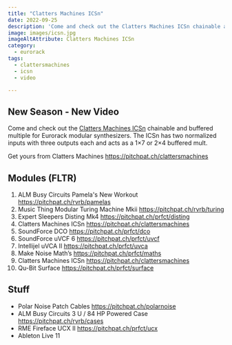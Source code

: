 ```yaml
---
title: "Clatters Machines ICSn"
date: 2022-09-25
description: 'Come and check out the Clatters Machines ICSn chainable and buffered multiple for Eurorack modular synthesizers.'
image: images/icsn.jpg
imageAltAttribute: Clatters Machines ICSn
category: 
  - eurorack
tags: 
  - clattersmachines
  - icsn
  - video

---
```


## New Season - New Video

Come and check out the [Clatters Machines ICSn](https://youtu.be/2r_mPJker3I "ICSn on YouTube") chainable and buffered multiple for Eurorack modular synthesizers. The ICSn has two normalized inputs with three outputs each and acts as a 1×7 or 2×4 buffered mult.

Get yours from Clatters Machines
https://pitchpat.ch/clattersmachines

## Modules (FLTR)

1. ALM Busy Circuits Pamela's New Workout
    https://pitchpat.ch/rvrb/pamelas
2. Music Thing Modular Turing Machine Mkii
    https://pitchpat.ch/rvrb/turing
3. Expert Sleepers Disting Mk4
    https://pitchpat.ch/prfct/disting
4. Clatters Machines ICSn
    https://pitchpat.ch/clattersmachines
5. SoundForce DCO
    https://pitchpat.ch/prfct/dco
6. SoundForce uVCF 6
    https://pitchpat.ch/prfct/uvcf
7. Intellijel uVCA II
    https://pitchpat.ch/prfct/uvca
8. Make Noise Math’s
    https://pitchpat.ch/prfct/maths
9. Clatters Machines ICSn
    https://pitchpat.ch/clattersmachines
10. Qu-Bit Surface
    https://pitchpat.ch/prfct/surface

## Stuff

* Polar Noise Patch Cables
   https://pitchpat.ch/polarnoise
* ALM Busy Circuits 3 U / 84 HP Powered Case
   https://pitchpat.ch/rvrb/cases
* RME Fireface UCX II
   https://pitchpat.ch/prfct/ucx
* Ableton Live 11